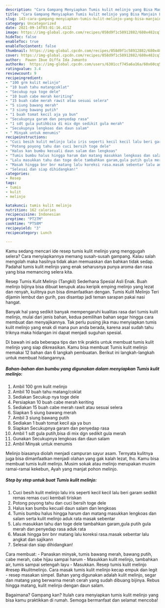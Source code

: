 ```yaml
---
description: "Cara Gampang Menyiapkan Tumis kulit melinjo yang Bisa Manjain Lidah"
title: "Cara Gampang Menyiapkan Tumis kulit melinjo yang Bisa Manjain Lidah"
slug: 143-cara-gampang-menyiapkan-tumis-kulit-melinjo-yang-bisa-manjain-lidah
category: Uncategorized
date: 2021-09-14T03:01:16.411Z
image: https://img-global.cpcdn.com/recipes/058d9f1c58912882/680x482cq70/tumis-kulit-melinjo-foto-resep-utama.jpg
hideToc: false
enableToc: true
enableTocContent: false
thumbnail: https://img-global.cpcdn.com/recipes/058d9f1c58912882/680x482cq70/tumis-kulit-melinjo-foto-resep-utama.jpg
cover: https://img-global.cpcdn.com/recipes/058d9f1c58912882/680x482cq70/tumis-kulit-melinjo-foto-resep-utama.jpg
author:  Pawon Ibue Diffa Ida Jumanto
authorAv:  https://img-global.cpcdn.com/users/6301ccf745a6a16a/60x60cq50/avatar.jpg
ratingvalue: 3.4
reviewcount: 9
recipeingredient:
- "100 grm kulit melinjo"
- "10 buah tahu matangcoklat"
- "Secukup nya toge dele"
- "10 buah cabe merah keriting"
- "15 buah cabe merah rawit atau sesuai selera"
- "5 siung bawang merah"
- "3 siung bawang putih"
- "1 buah tomat kecil aja ya bun"
- "Secukupnya garam dan penyedap rasa"
- "1 sdt gula putihbisa di mix dgn sedikit gula merah"
- "Secukupnya lengkoas dan daun salam"
- " Minyak untuk menumis"
recipeinstructions:
- "Cuci besih kulit melinjo lalu iris seperti kecil kecil lalu beri garam sedikit remas remas cuci kembali tiriskan"
- "Potong poyong tahu dan cuci bersih toge dele"
- "Halus kan bumbu kecuali daun salam dan lengkoas"
- "Tumis bumbu halus hingga harum dan matang masukkan lengkoas dan salam serta kulit melinjo aduk rata masak sebentar"
- "Lalu masukkan tahu dan toge dele tambahkan garam,gula putih gula merah dan penyedap rasa aduk rata"
- "Masak hingga bnr bnr matang lalu koreksi rasa.masak sebentar lalu angkat dan sajikann"
- "Selesai dan siap dihidangkan!"
categories:
- Resep
tags:
- tumis
- kulit
- melinjo

katakunci: tumis kulit melinjo 
nutrition: 162 calories
recipecuisine: Indonesian
preptime: "PT27M"
cooktime: "PT58M"
recipeyield: "3"
recipecategory: Lunch

---
```



Kamu sedang mencari ide resep tumis kulit melinjo yang menggugah selera? Cara menyiapkannya memang susah-susah gampang. Kalau salah mengolah maka hasilnya tidak akan memuaskan dan bahkan tidak sedap. Padahal tumis kulit melinjo yang enak seharusnya punya aroma dan rasa yang bisa memancing selera kita.


Resep Tumis Kulit Melinjo (Tangkil) Sederhana Spesial Asli Enak. Buah melinjo bijinya bisa dibuat kerupuk atau keripik emping melinjo yang lezat dan renyah, kulitnya pun bisa dimanfaatkan dengan. Tumis Kulit Melinjo Teri dijamin lembut dan gurih, pas disantap jadi teman sarapan pakai nasi hangat.

Banyak hal yang sedikit banyak mempengaruhi kualitas rasa dari tumis kulit melinjo, mulai dari jenis bahan, kedua pemilihan bahan segar hingga cara membuat dan menyajikannya. Tak perlu pusing jika mau menyiapkan tumis kulit melinjo yang enak di mana pun anda berada, karena asal sudah tahu triknya maka hidangan ini dapat menjadi suguhan spesial.


Di bawah ini ada beberapa tips dan trik praktis untuk membuat tumis kulit melinjo yang siap dikreasikan. Kamu bisa membuat Tumis kulit melinjo memakai 12 bahan dan 6 langkah pembuatan. Berikut ini langkah-langkah untuk membuat hidangannya.

<!--inarticleads1-->

##### Bahan-bahan dan bumbu yang digunakan dalam menyiapkan Tumis kulit melinjo:

1. Ambil 100 grm kulit melinjo
1. Ambil 10 buah tahu matang/coklat
1. Sediakan Secukup nya toge dele
1. Persiapkan 10 buah cabe merah keriting
1. Sediakan 15 buah cabe merah rawit atau sesuai selera
1. Siapkan 5 siung bawang merah
1. Ambil 3 siung bawang putih
1. Sediakan 1 buah tomat kecil aja ya bun
1. Siapkan Secukupnya garam dan penyedap rasa
1. Ambil 1 sdt gula putih,bisa di mix dgn sedikit gula merah
1. Gunakan Secukupnya lengkoas dan daun salam
1. Ambil  Minyak untuk menumis


Melinjo biasanya diolah menjadi campuran sayur asam. Ternyata kulitnya juga bisa dimanfaatkan menjadi olahan yang gak kalah lezat, lho. Kamu bisa membuat tumis kulit melinjo. Musim sokak atau melinjo merupakan musim ramai-ramai kekebun, Ayah yang manjat pohon melinjo. 

<!--inarticleads2-->

##### Step by step untuk buat Tumis kulit melinjo:

1. Cuci besih kulit melinjo lalu iris seperti kecil kecil lalu beri garam sedikit remas remas cuci kembali tiriskan
1. Potong poyong tahu dan cuci bersih toge dele
1. Halus kan bumbu kecuali daun salam dan lengkoas
1. Tumis bumbu halus hingga harum dan matang masukkan lengkoas dan salam serta kulit melinjo aduk rata masak sebentar
1. Lalu masukkan tahu dan toge dele tambahkan garam,gula putih gula merah dan penyedap rasa aduk rata
1. Masak hingga bnr bnr matang lalu koreksi rasa.masak sebentar lalu angkat dan sajikann
1. Selesai dan siap dihidangkan!

Cara membuat: - Panaskan minyak, tumis bawang merah, bawang putih, cabe merah, cabe hijau sampai harum - Masukkan kulit melinjo, tambahkan air, tumis sampai setengah layu - Masukkan. Resep tumis kulit melinjo #resep #kulitmelinjo. Cara masak tumis kulit melinjo kecap empuk dan legit - resep masakan simpel. Bahan yang digunakan adalah kulit melinjo, segar dan matang yang berwarna merah cerah yang sudah dibuang bijinya. Rebus hingga matang, kulit melinjo dengan daun salam. 

Bagaimana? Gampang kan? Itulah cara menyiapkan tumis kulit melinjo yang bisa kamu praktikkan di rumah. Semoga bermanfaat dan selamat mencoba!
